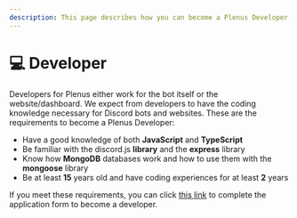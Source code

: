 ```yaml
---
description: This page describes how you can become a Plenus Developer.
---
```


# 💻 Developer

Developers for Plenus either work for the bot itself or the website/dashboard. We expect from developers to have the coding knowledge necessary for Discord bots and websites. These are the requirements to become a Plenus Developer:

* Have a good knowledge of both **JavaScript** and **TypeScript**
* Be familiar with the discord.js **library** and the **express** library
* Know how **MongoDB** databases work and how to use them with the **mongoose** library
* Be at least **15** years old and have coding experiences for at least **2** years

If you meet these requirements, you can click [this link](https://forms.gle/k1B3U8LkScwbdUfu8) to complete the application form to become a developer.
